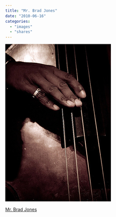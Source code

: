 ```yaml
---
title: "Mr. Brad Jones"
date: "2010-06-16"
categories: 
  - "images"
  - "shares"
---
```


![](images/tumblr_l36j7ql7Jn1qz4vrlo1_400.jpg)

[Mr. Brad Jones](http://www.flickr.com/photos/piliponis/2728295190/)
